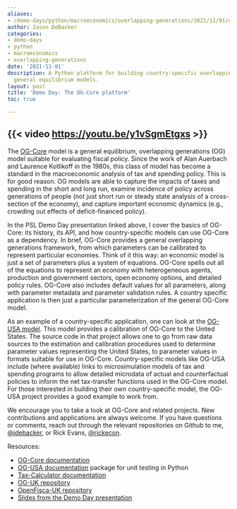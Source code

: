 ```yaml
---
aliases:
- /demo-days/python/macroeconomics/overlapping-generations/2021/11/01/demo-day-og-core
author: Jason DeBacker
categories:
- demo-days
- python
- macroeconomics
- overlapping-generations
date: '2021-11-01'
description: A Python platform for building country-specific overlapping generations
  general equilibrium models.
layout: post
title: 'Demo Day: The OG-Core platform'
toc: true

---
```


{{< video https://youtu.be/y1vSgmEtgxs >}}
---

The [OG-Core](https://pslmodels.github.io/OG-Core/) model is a general equilibrium, overlapping generations (OG) model suitable for evaluating fiscal policy.
Since the work of Alan Auerbach and Laurence Kotlikoff in the 1980s, this class of model has become a standard in the macroeconomic analysis of tax and spending policy.
This is for good reason.
OG models are able to capture the impacts of taxes and spending in the short and long run, examine incidence of policy across generations of people (not just short run or steady state analysis of a cross-section of the economy), and capture important economic dynamics (e.g., crowding out effects of deficit-financed policy).

In the PSL Demo Day presentation linked above, I cover the basics of OG-Core: its history, its API, and how country-specific models can use OG-Core as a dependency.
In brief, OG-Core provides a general overlapping generations framework, from which parameters can be calibrated to represent particular economies.
Think of it this way: an economic model is just a set of parameters plus a system of equations.
OG-Core spells out all of the equations to represent an economy with heterogeneous agents, production and government sectors, open economy options, and detailed policy rules.
OG-Core also includes default values for all parameters, along with parameter metadata and parameter validation rules.
A country specific application is then just a particular parameterization of the general OG-Core model.

As an example of a country-specific application, one can look at the [OG-USA model](https://pslmodels.github.io/OG-USA).
This model provides a calibration of OG-Core to the United States.
The source code in that project allows one to go from raw data sources to the estimation and calibration procedures used to determine parameter values representing the United States, to parameter values in formats suitable for use in OG-Core.
Country-specific models like OG-USA include (where available) links to microsimulation models of tax and spending programs to allow detailed microdata of actual and counterfactual policies to inform the net tax-transfer functions used in the OG-Core model.
For those interested in building their own country-specific model, the OG-USA project provides a good example to work from.

We encourage you to take a look at OG-Core and related projects.
New contributions and applications are always welcome.
If you have questions or comments, reach out through the relevant repositories on Github to me, [@jdebacker](https://github.com/jdebacker/), or Rick Evans, [@rickecon](https://github.com/rickecon).

Resources:

* [OG-Core documentation](https://pslmodels.github.io/OG-Core/content/intro/intro.html)
* [OG-USA documentation](https://pslmodels.github.io/OG-USA) package for unit testing in Python
* [Tax-Calculator documentation](http://taxcalc.pslmodels.org)
* [OG-UK repository](https://github.com/PSLmodels/OG-UK)
* [OpenFisca-UK repository](https://github.com/PolicyEngine/openfisca-uk)
* [Slides from the Demo Day presentation](https://docs.google.com/presentation/d/1AT3SYNJ6JieAB1HrPT6HPSBC6-2A1QNtIdBDO-3PSCI/edit?usp=sharing)
